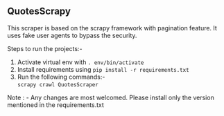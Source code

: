 ## **QuotesScrapy**
This scraper is based on the scrapy framework with pagination feature. It uses fake user agents to bypass the security.

Steps to run the projects:-
1. Activate virtual env with `. env/bin/activate`
2. Install requirements using `pip install -r requirements.txt`
3. Run the following commands:-
<br>`scrapy crawl QuotesScraper`

Note : - Any changes are most welcomed. Please install only the version mentioned in the requirements.txt